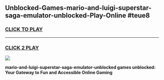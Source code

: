 
## Unblocked-Games-mario-and-luigi-superstar-saga-emulator-unblocked-Play-Online #teue8
<h3>
<a href="https://news.freeplayer.one?title=mario-and-luigi-superstar-saga-emulator-unblocked&ref=3">CLICK TO PLAY</a></h3>
<hr>

<h3>
<a href="https://news.freeplayer.one?title=mario-and-luigi-superstar-saga-emulator-unblocked&ref=3">CLICK 2 PLAY</a>
  
</h3>

<a href="https://news.freeplayer.one?title=mario-and-luigi-superstar-saga-emulator-unblocked&ref=3"><img src="https://clearcache.store/games.png"></a>


**mario-and-luigi-superstar-saga-emulator-unblocked games unblocked: Your Gateway to Fun and Accessible Online Gaming**
